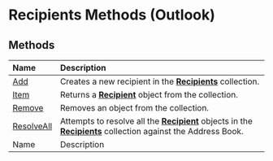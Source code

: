 
# Recipients Methods (Outlook)

## Methods



|**Name**|**Description**|
|:-----|:-----|
| [Add](7c285291-0f92-ca8d-1c7b-a71ace83ac84.md)|Creates a new recipient in the  **[Recipients](774f56b7-4de8-9584-60cd-4fbf361f4c85.md)** collection.|
| [Item](7cfad374-519e-4312-9050-8a8b66b3911e.md)|Returns a  **[Recipient](8cee4d79-ec55-52a4-710b-6456944ca86d.md)** object from the collection.|
| [Remove](f5357d32-4901-fb96-3555-f9ef4d5bf3b1.md)|Removes an object from the collection.|
| [ResolveAll](82404dc6-af4e-f32d-68b2-9451328b5ca6.md)|Attempts to resolve all the  **[Recipient](8cee4d79-ec55-52a4-710b-6456944ca86d.md)** objects in the  **[Recipients](774f56b7-4de8-9584-60cd-4fbf361f4c85.md)** collection against the Address Book.|
|Name|Description|
